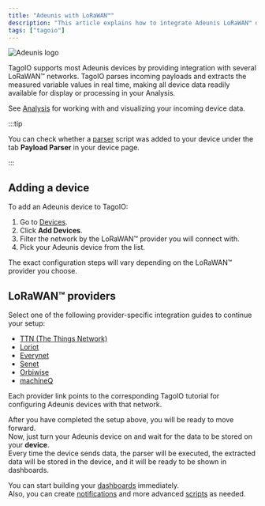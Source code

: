 ```yaml
---
title: "Adeunis with LoRaWAN™"
description: "This article explains how to integrate Adeunis LoRaWAN™ devices with TagoIO, how TagoIO parses device payloads, and the steps to add and configure devices for different LoRaWAN™ network providers."
tags: ["tagoio"]
---
```


![Adeunis logo](/docs_imagem/tagoio/adeunis-with-lorawan-2.png)

TagoIO supports most Adeunis devices by providing integration with several
LoRaWAN™ networks. TagoIO parses incoming payloads and extracts the measured
variable values in real time, making all device data readily available for
display or processing in your Analysis.

See [Analysis](/docs/tagoio/analysis/) for working with and visualizing your
incoming device data.

:::tip

You can check whether a [parser](/docs/tagocore/resources/device/payload-parser.md) script
was added to your device under the tab **Payload Parser** in your device page.

:::

## Adding a device

To add an Adeunis device to TagoIO:

1. Go to [Devices](https://tago.io/devices).
2. Click **Add Devices**.
3. Filter the network by the LoRaWAN™ provider you will connect with.
4. Pick your Adeunis device from the list.

The exact configuration steps will vary depending on the LoRaWAN™ provider you
choose.

## LoRaWAN™ providers

Select one of the following provider-specific integration guides to continue
your setup:

- [TTN (The Things Network)](/docs/tagoio/integrations/networks/the-things-network-lorawan.md)
- [Loriot](/docs/tagoio/integrations/networks/loriot-lorawan.md)
- [Everynet](/docs/tagoio/integrations/networks/everynet-lorawan.md)
- [Senet](/docs/tagoio/integrations/networks/senet-network.md)
- [Orbiwise](/docs/tagoio/integrations/networks/orbiwise-lorawan.md)
- [machineQ](/docs/tagoio/integrations/networks/machineq-lorawan.md)

Each provider link points to the corresponding TagoIO tutorial for configuring
Adeunis devices with that network.

After you have completed the setup above, you will be ready to move forward.\
Now, just turn your Adeunis device on and wait for the data to be stored on your **device**.\
Every time the device sends data, the parser will be executed, the
extracted data will be stored in the device, and it will be ready to be shown in
dashboards.

You can start building your [dashboards](/docs/tagoio/dashboards/) immediately.\
Also, you can create [notifications](/docs/tagoio/actions/) and more advanced
[scripts](/docs/tagoio/analysis/creating-analysis.md) as needed.
